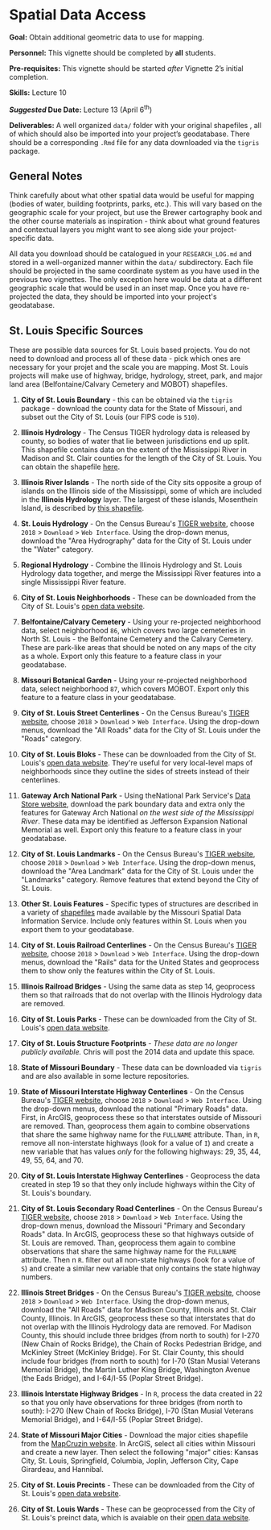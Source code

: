 # Spatial Data Access

<div class="rmdgoal">
<p><strong>Goal:</strong> Obtain additional geometric data to use for mapping.</p>
</div>

<div class="rmdpersonnel">
<p><strong>Personnel:</strong> This vignette should be completed by <strong>all</strong> students.</p>
</div>

<div class="rmdpre">
<p><strong>Pre-requisites:</strong> This vignette should be started <em>after</em> Vignette 2’s initial completion.</p>
</div>

<div class="rmdskills">
<p><strong>Skills:</strong> Lecture 10</p>
</div>

<div class="rmddue">
<p><strong><em>Suggested</em> Due Date:</strong> Lecture 13 (April 6<sup>th</sup>)</p>
</div>

<div class="rmddeliver">
<p><strong>Deliverables:</strong> A well organized <code>data/</code> folder with your original shapefiles , all of which should also be imported into your project’s geodatabase. There should be a corresponding <code>.Rmd</code> file for any data downloaded via the <code>tigris</code> package.</p>
</div>

## General Notes
Think carefully about what other spatial data would be useful for mapping (bodies of water, building footprints, parks, etc.). This will vary based on the geographic scale for your project, but use the Brewer cartography book and the other course materials as inspiration - think about what ground features and contextual layers you might want to see along side your project-specific data.

All data you download should be catalogued in your `RESEARCH_LOG.md` and stored in a well-organized manner within the `data/` subdirectory. Each file should be projected in the same coordinate system as you have used in the previous two vignettes. The only exception here would be data at a different geographic scale that would be used in an inset map. Once you have re-projected the data, they should be imported into your project's geodatabase.

## St. Louis Specific Sources
These are possible data sources for St. Louis based projects. You do not need to download and process all of these data - pick which ones are necessary for your projet and the scale you are mapping. Most St. Louis projects will make use of highway, bridge, hydrology, street, park, and major land area (Belfontaine/Calvary Cemetery and MOBOT) shapefiles.

1.  **City of St. Louis Boundary** - this can be obtained via the `tigris` package - download the county data for the State of Missouri, and subset out the City of St. Louis (our FIPS code is `510`).

2.  **Illinois Hydrology** - The Census TIGER hydrology data is released by county, so bodies of water that lie between jurisdictions end up split. This shapefile contains data on the extent of the Mississippi River in Madison and St. Clair counties for the length of the City of St. Louis. You can obtain the shapefile [here](https://github.com/slu-openGIS/IL_HYDRO_Mississippi).

3.  **Illinois River Islands** - The north side of the City sits opposite a group of islands on the Illinois side of the Mississippi, some of which are included in the **Illinois Hydrology** layer. The largest of these islands, Mosenthein Island, is described by [this shapefile](https://github.com/slu-openGIS/IL_HYDRO_Islands).

4. **St. Louis Hydrology** - On the Census Bureau's [TIGER website](https://www.census.gov/geo/maps-data/data/tiger-line.html), choose `2018` > `Download` > `Web Interface`. Using the drop-down menus, download the "Area Hydrography" data for the City of St. Louis under the "Water" category. 

5. **Regional Hydrology** - Combine the Illinois Hydrology and St. Louis Hydrology data together, and merge the Mississippi River features into a single Mississippi River feature.

6. **City of St. Louis Neighborhoods** - These can be downloaded from the City of St. Louis's [open data website](https://www.stlouis-mo.gov/data/types/gis.cfm).

7. **Belfontaine/Calvary Cemetery** - Using your re-projected neighborhood data, select neighborhood `86`, which covers two large cemeteries in North St. Louis - the Belfontaine Cemetery and the Calvary Cemetery. These are park-like areas that should be noted on any maps of the city as a whole. Export only this feature to a feature class in your geodatabase.

8. **Missouri Botanical Garden** - Using your re-projected neighborhood data, select neighborhood `87`, which covers MOBOT. Export only this feature to a feature class in your geodatabase.

9. **City of St. Louis Street Centerlines** - On the Census Bureau's [TIGER website](https://www.census.gov/geo/maps-data/data/tiger-line.html), choose `2018` > `Download` > `Web Interface`. Using the drop-down menus, download the "All Roads" data for the City of St. Louis under the "Roads" category.

10. **City of St. Louis Bloks** - These can be downloaded from the City of St. Louis's [open data website](https://www.stlouis-mo.gov/data/types/gis.cfm). They're useful for very local-level maps of neighborhoods since they outline the sides of streets instead of their centerlines.

11. **Gateway Arch National Park** - Using theNational Park Service's [Data Store website](https://irma.nps.gov/DataStore/), download the park boundary data and extra only the features for Gateway Arch National *on the west side of the Mississippi River*. These data may be identified as Jefferson Expansion National Memorial as well. Export only this feature to a feature class in your geodatabase.

12. **City of St. Louis Landmarks** - On the Census Bureau's [TIGER website](https://www.census.gov/geo/maps-data/data/tiger-line.html), choose `2018` > `Download` > `Web Interface`. Using the drop-down menus, download the "Area Landmark" data for the City of St. Louis under the "Landmarks" category. Remove features that extend beyond the City of St. Louis. 

13. **Other St. Louis Features** - Specific types of structures are described in a variety of [shapefiles](http://msdis-archive.missouri.edu/archive/Missouri_Vector_Data/Facilities_Structures/) made available by the Missouri Spatial Data Information Service. Include only features within St. Louis when you export them to your geodatabase.

14. **City of St. Louis Railroad Centerlines** - On the Census Bureau's [TIGER website](https://www.census.gov/geo/maps-data/data/tiger-line.html), choose `2018` > `Download` > `Web Interface`. Using the drop-down menus, download the "Rails" data for the United States and geoprocess them to show only the features within the City of St. Louis.

15. **Illinois Railroad Bridges** - Using the same data as step 14, geoprocess them so that railroads that do not overlap with the Illinois Hydrology data are removed.

16. **City of St. Louis Parks** - These can be downloaded from the City of St. Louis's [open data website](https://www.stlouis-mo.gov/data/types/gis.cfm).

17. **City of St. Louis Structure Footprints** - *These data are no longer publicly available.* Chris will post the 2014 data and update this space.

18. **State of Missouri Boundary** - These data can be downloaded via `tigris` and are also available in some lecture repositories.

19. **State of Missouri Interstate Highway Centerlines** - On the Census Bureau's [TIGER website](https://www.census.gov/geo/maps-data/data/tiger-line.html), choose `2018` > `Download` > `Web Interface`. Using the drop-down menus, download the national "Primary Roads" data. First, in ArcGIS, geoprocess these so that interstates outside of Missouri are removed. Than, geoprocess them again to combine observations that share the same highway name for the `FULLNAME` attribute. Than, in `R`, remove all non-interstate highways (look for a value of `I`) and create a new variable that has values *only* for the following highways: 29, 35, 44, 49, 55, 64, and 70. 

20. **City of St. Louis Interstate Highway Centerlines** - Geoprocess the data created in step 19 so that they only include highways within the City of St. Louis's boundary. 

21. **City of St. Louis Secondary Road Centerlines** - On the Census Bureau's [TIGER website](https://www.census.gov/geo/maps-data/data/tiger-line.html), choose `2018` > `Download` > `Web Interface`. Using the drop-down menus, download the Missouri "Primary and Secondary Roads" data. In ArcGIS, geoprocess these so that highways outside of St. Louis are removed. Than, geoprocess them again to combine observations that share the same highway name for the `FULLNAME` attribute. Then n `R`. filter out all non-state highways (look for a value of `S`) and create a similar new variable that only contains the state highway numbers.

22. **Illinois Street Bridges** - On the Census Bureau's [TIGER website](https://www.census.gov/geo/maps-data/data/tiger-line.html), choose `2018` > `Download` > `Web Interface`. Using the drop-down menus, download the "All Roads" data for Madison County, Illinois and St. Clair County, Illinois. In ArcGIS, geoprocess these so that interstates that do not overlap with the Illinois Hydrology data are removed. For Madison County, this should include three bridges (from north to south) for I-270 (New Chain of Rocks Bridge), the Chain of Rocks Pedestrian Bridge, and McKinley Street (McKinley Bridge). For St. Clair County, this should include four bridges (from north to south) for I-70 (Stan Musial Veterans Memorial Bridge), the Martin Luther King Bridge, Washington Avenue (the Eads Bridge), and I-64/I-55 (Poplar Street Bridge).

23. **Illinois Interstate Highway Bridges** - In `R`, process the data created in 22 so that you only have observations for three bridges (from north to south): I-270 (New Chain of Rocks Bridge), I-70 (Stan Musial Veterans Memorial Bridge), and I-64/I-55 (Poplar Street Bridge).

24. **State of Missouri Major Cities** - Download the major cities shapefile from the [MapCruzin website](http://www.mapcruzin.com/free-wireless-gis-maps/cities-towns-shapefile.htm). In ArcGIS, select all cities within Missouri and create a new layer. Then select the following "major" cities: Kansas City, St. Louis, Springfield, Columbia, Joplin, Jefferson City, Cape Girardeau, and Hannibal.

25. **City of St. Louis Precints** - These can be downloaded from the City of St. Louis's [open data website](https://www.stlouis-mo.gov/data/types/gis.cfm).

26. **City of St. Louis Wards** - These can be geoprocessed from the City of St. Louis's preinct data, which is avaiable on their [open data website](https://www.stlouis-mo.gov/data/types/gis.cfm).
